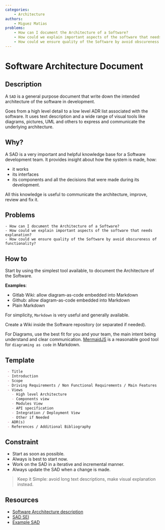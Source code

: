 ```yaml
---
categories:
    - Architecture
authors:
    - Miguez Matias
problems: 
    - How can I document the Architecture of a Software?
    - How could we explain important aspects of the software that needs explanation?
    - How could we ensure quality of the Software by avoid obscureness of functionality?
---
```


# Software Architecture Document
## Description
A `SAD` is a general purpose document that write down the intended architecture of the software in development. 

Goes from a high level detail to a low level ADR list associated with the software. 
It uses text description and a wide range of visual tools like diagrams, pictures, UML and others to express and communicate the underlying architecture.

## Why?
A SAD is a very important and helpful knowledge base for a Software development team. 
It provides insight about how the system is made, how:
- it works
- its interfaces
- its components 
and all the decisions that were made during its development.

All this knowledge is useful to communicate the architecture, improve, review and fix it.

## Problems
    - How can I document the Architecture of a Software?
    - How could we explain important aspects of the software that needs explanation?
    - How could we ensure quality of the Software by avoid obscureness of functionality?

## How to
Start by using the simplest tool available, to document the Architecture of the Software. 

**Examples**:
 - Gitlab Wiki: allow diagram-as-code embedded into Markdown
 - Github: allow diagram-as-code embedded into Markdown
 - Plain Markdown

For simplicity, `Markdown` is very useful and generally available. 

Create a Wiki inside the Software repository (or separated if needed).

For Diagrams, use the best fit for you and your team, the main intent being understand and clear communication. [MermaidJS](https://mermaid-js.github.io/mermaid/#/) is a reasonable good tool for `diagraming as code` in Markdown.

## Template
```markdown    
 - Title
 - Introduction
 - Scope 
 - Driving Requirements / Non Functional Requirements / Main Features
 - Views
   - High level Architecture
   - Components view
   - Modules View
   - API specification
   - Integration / Deployment View
   - Other if Needed
 - ADR(s)
 - References / Additional Bibliography
```    
## Constraint
- Start as soon as possible. 
- Always is best to start now. 
- Work on the SAD in a iterative and incremental manner.
- Always update the SAD when a change is made.

> Keep it Simple: avoid long text descriptions, make visual explanation instead.

## Resources
 - [Software Arcchitecture description](https://en.wikipedia.org/wiki/Software_architecture_description)
 - [SAD SEI](https://wiki.sei.cmu.edu/confluence/display/SAD/Main+Page)
 - [Example SAD](https://github.com/jorgevgut/airquality-mx/wiki/High-level-System-Design)